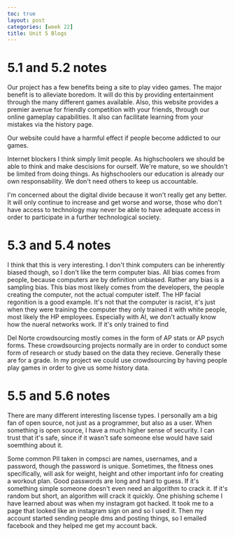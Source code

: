 ```yaml
---
toc: true
layout: post
categories: [week 22]
title: Unit 5 Blogs 
---
```


# 5.1 and 5.2 notes

Our project has a few benefits being a site to play video games. The major benefit is to alleviate boredom. It will do this by providing entertainment through the many different games available. Also, this website provides a premier avenue for friendly competition with your friends, through our online gameplay capabilities. It also can facilitate learning from your mistakes via the history page. 

Our website could have a harmful effect if people become addicted to our games. 


Internet blockers I think simply limit people. As highschoolers we should be able to think and make descisions for ourself. We're mature, so we shouldn't be limited from doing things. As highschoolers our education is already our own responsability. We don't need others to keep us accountable. 

I'm concerned about the digital divide because it won't really get any better. It will only continue to increase and get worse and worse, those who don't have access to technology may never be able to have adequate access in order to participate in a further technological society. 


# 5.3 and 5.4 notes

I think that this is very interesting. I don't think computers can be inherently biased though, so I don't like the term computer bias. All bias comes from people, because computers are by definition unbiased. Rather any bias is a sampling bias. This bias most likely comes from the developers, the people creating the computer, not the actual computer istelf. The HP facial regonition is a good example. It's not that the computer is racist, it's just when they were training the computer they only trained it with white people, most likely the HP employees. Especially with AI, we don't actually know how the nueral networks work. If it's only trained to find

Del Norte crowdsourcing mostly comes in the form of AP stats or AP psych forms. These crowdsourcing projects normally are in order to conduct some form of research or study based on the data they recieve. Generally these are for a grade. In my project we could use crowdsourcing by having people play games in order to give us some history data. 

# 5.5 and 5.6 notes

There are many different interesting liscense types. I personally am a big fan of open source, not just as a programmer, but also as a user. When something is open source, I have a much higher sense of security. I can trust that it's safe, since if it wasn't safe someone else would have said soemthing about it. 

Some common PII taken in compsci are names, usernames, and a password, though the password is unique. Sometimes, the fitness ones specifically, will ask for weight, height and other important info for creating a workout plan. Good passwords are long and hard to guess. If it's something simple someone doesn't even need an algorithm to crack it. If it's random but short, an algorithm will crack it quickly. One phishing scheme I have learned about was when my instagram got hacked. It took me to a page that looked like an instagram sign on and so I used it. Then my account started sending people dms and posting things, so I emailed facebook and they helped me get my account back. 

